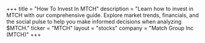+++
title = "How To Invest In MTCH"
description = "Learn how to invest in MTCH with our comprehensive guide. Explore market trends, financials, and the social pulse to help you make informed decisions when analyzing $MTCH."
ticker = "MTCH"
layout = "stocks"
company = "Match Group Inc (MTCH)"
+++


